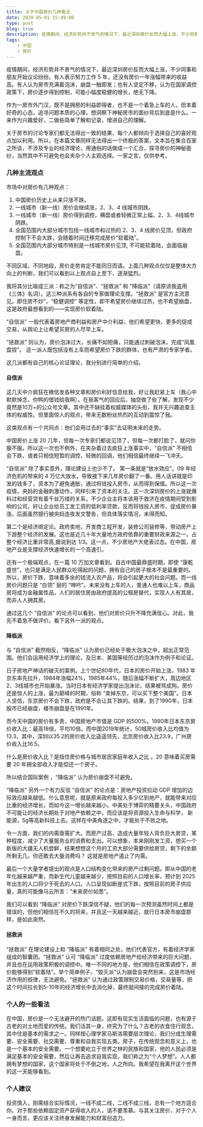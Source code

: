 ```yaml
---
title: 关于中国房价几种看法
date: 2020-05-01 15:49:00
type: post
blog: true
description: 疫情期间，经济形势并不景气的情况下，最近深圳房价反而大幅上涨，不少同事和朋友开始议论纷纷。有人表示努力工作5年，还没有房价一年涨幅带来的收益高。有人认为房市充实着泡沫，崩盘一触即发，也有坚定不移，认为房价会横盘，继续稳健小涨幅。
tags:
    - 中国
    - 房价
---
```


 疫情期间，经济形势并不景气的情况下，最近深圳房价反而大幅上涨，不少同事和朋友开始议论纷纷。有人表示努力工作 5 年，还没有房价一年涨幅带来的收益高。有人认为房市充满着泡沫，崩盘一触即发；也有人坚定不移，认为在国家调控政策下，房价逐步得到控制，可能小幅度稳健的增长，绝无下降。

作为一房市外门汉，既不是拥房的利益即得者，也不是一个着急上车的人，但本着好奇的心态，追寻问题本质的心理，想洞察下神秘房市的面纱背后到底是什么。一来作为兴趣爱好，二做些简单了解和记录，增进自己的理解。

关于房市的讨论专家们都无法得出一致的结果，每个人都倾向于选择自己的喜好观点加以利用。所以，在本篇文章同样无法得出一个终极的答案，文本旨在集合百家之所谈，不涉及专业的经济理论，用通俗的话做成一个汇合，探寻房价的神秘面纱，当然其中不可避免也会夹杂个人主观选择。一家之言，仅供参考。

###  几种主流观点

市场中对房价有几种观点：
1. 中国房价历史上从来只涨不跌。
1. 一线城市（新一线）房价会继续涨，2、3、4 线城市阴跌。
2. 一线城市（新一线）房价得到调控，横盘或者轻微正常上幅，2、3、4线城市阴跌。
4. 全国范围内大部分城市包括一线城市和过热的 2、3、4 线房价见顶，但政府控制下不会大跌，会随着时间迁移完成房价“软着陆”。
5. 全国范围内大部分城市特别是一线城市房价见顶, 不可能软着陆，会面临崩盘。


不同区域，不同地段，房价走势肯定不能同日而语。上面几种观点仅仅是整体大方向上的判断，我们可以看到以上观点自上至下，逐渐猛烈。

我将其分比喻成三派：称之为“自信派”、“拯救派” 和 “降临派”（请原谅我盗用《三体》名词）。这三种派系有各自的专家做理论支撑。“拯救派” 是官方主流意见。即住房不炒”，“稳健调控” 等定性，即不希望房价继续过热，也不希望崩盘，这是政府最想看到的——实现房价软着陆。

“自信派” 一般代表着房地产商利益和房产中介利益，他们希望更快，更多的促成交易，从舆论上让希望买房的人尽早上车。

“拯救派” 则认为，房价泡沫过大，长痛不如短痛，只能通过刺破泡沫，完成“凤凰盘捏”。 这一派人既包括没有上车而希望房价下跌的群体，也有严肃的专家学者。


这几派都有自己的核心论证理论，我分别进行简单的介绍。

#### 自信派

这几天中介疯狂在微信发各种文章和房价利好信息给我，好让我赶紧上车（我心中默默悼念，你鸭的借钱给我啊）。在我客气的回应后，抽空做了些了解，发现不少竟然是10万+的公众号文章。其中还不缺挂着权威媒体的头衔，我并无兴趣追查主体的权威性。但里面惊人的观点，带来无数粉丝热烈的互动到震惊了我。

这类观点有一个共同点：他们会用过去的“事实”去证明未来的走势。

中国房价上涨 20 几年，但每一次专家们都说见顶了，但每一次都打脸了，就问你服不服。所以这一次也不例外，在夹杂着过去疯狂上涨事实中，“自信派” 不相信会下跌，或者只相信短暂的调控，轻微的回调，他们相信最终继续一飞冲天。

“自信派” 除了事实意外，理论建设上也少不了。
第一条就是“放水效应”。09 年经济危机的带来的 4 万亿大放水，导致接下来几年房价翻了一番。用人话讲就是印发的钱多了，资本为了避免通胀，通过将钱投入房市，从而得到保值。所以这一次疫情，央妈的金融刺激动作，同样引来了资本的关注。这一次深圳房价的上涨就爆料过和经营贷有着千丝万缕的关系，不少企业主将本该用于救济在疫情期间受到影响的公司，好让企业给员工发工资的低利率贷款，反而将钱投入房市，促成房价暴涨。后面虽然银行被央妈连夜发文警告，但具体落实情况，未得而知。

第二个是经济绑定论。政府卖地，开发商工程开发，装修公司装修等，带动房产上下游整个经济的发展。这也是近几十年大量地方政府依靠的重要财政来源之一。占整个经济比重非常高,据说到达 1/3。这一点，不少房地产大佬表过态。在中国，房地产业是支撑经济快速增长的一个高速引。

还有一个极端观点，在一篇 10 万加文章看到。自古中国最鼎盛时期，即使 “康乾盛世”，也只是满足人民群众吃得起的问题，拥有自己的房子根本不是最重要的。所以，房价下跌，意味着多余的钱流入农产品，将会引起更大的社会问题。而一线房价问题只是 “白领” 层的 “呻吟”。未来没有上车的人，普通人也难以上车，商品房将成为金融属性品，人们的居住房由政府提高的公租房替代，实现人人有其居，而非人人拥其房。

通过这几个 “自信派” 的论点可以看到，他们对房价只升不降充满信心。对此，我先不着急不做评价。看下另外一派的观点。

#### 降临派

与 “自信派” 截然相反，“降临派” 认为房价已经处于极大泡沫之中，超出正常范围。他们会运用经济学上的理论，及日本、美国等经历过的泡沫作为例子和论证。

日子房地产神话的破灭的案例。上个世纪80年代，日本的房价开始上涨，1983 年京东率先拉升，1984年涨幅24%，1985年44%，随后涨幅不断扩大，周边地区2、3线城市也开始暴涨。当时日本有经济学家提出泡沫论，结果被骂成狗。房价还是惊人的上涨，最为巅峰的时期，俗称 “卖掉东京，可以买下整个美国”。日本人坚信，东京房价不会下跌，政府是不会让其下跌的。结果，到了1990年，日本股市已经崩盘，楼市崩盘是在1991年。

而今天中国的房价有多贵，中国房地产市值是 GDP 的500%。1990年日本东京房价收入比：最高18倍，平均10倍。而中国2019年统计，50城房价收入比均值为13.3，其中，深圳以35.2的房价收入比遥遥领先，北京房价收入比23.9，广州房价收入比16.5。

什么是房价收入比？是指住房价格与城市居民家庭年收入之比 。20 意味着买房需要 20 年拥全部收入才能偿还一个房子。

所以结合国际案例 ，“降临派” 认为房价崩盘不可避免。

“降临派” 另外一个有力反驳 “自信派” 的论点是：房地产投资拉动 GDP 增加的边际效应越来越低。什么意思呢，就是原来政府每投入多少亿到地产，就能带来对应比重的经济增长，而如今这一增长越来越小。中美处于博弈的精要关头，中国政府不可能让的经济长期处于对地产依赖之中，而应该是将资源投入生命与科学， 新能源，5g等高新科技上去。这样在中美角逐之中，才能处于不败之地。

令一方面，我们的内需亟需扩大。而房产过高，造成大量年轻人背负巨大房贷，某种程度，减少了大量服务业的消费和支出。可以想象，本来刚刚发工资，想买一个新版的大疆无人机尝鲜，结果想想这个月的工资大部分需要供给房贷，剩下的余额所剩无几，你还敢去大量消费吗？ 这就是房地产遏止了内需。

最后一个大量学者提出的观点是人口结构变化带来的房产过剩问题。即从中国的老年化越来越严重，而新生代儿童越来越少，按照目前的人口增长率，预计到 2025 年出生的人口将少于死去的人口。人口呈现如断崖式下跌，按照目前的房子供应量，真的可能像马云所言：“未来房价如葱”。

我们可以看到 “降临派” 对房价下跌深信不疑，他们的每一次预测虽然时间上都是错误的，但他们相信在不久的将来，并且这一天越来越近，就行日本房市崩盘那样，是如此突然。

####  拯救派

“拯救派” 在理论建设上和 “降临派” 有着相同之处，他们代表官方，有着经济学家组成的智囊团。“拯救派” 认可 “降临派” 过度依赖房地产给经济带来的巨大问题，并且也在运用政策积极的调控中。唯一不同的地方是，他们相信在政策调控下，房价能够得到“软着陆”。举个简单例子，“毁灭派”认为崩盘会突然到来，这是市场经济作用的规律，无法避免。“拯救派” 认为通过政策限制交易价格，交易量等，把这个时间拉长到5-10年的经济增长中去消化掉，最终就间接的完成房价着陆。


###  个人的一些看法

在中国，房价是一个无法避开的热门话题，这即有现实生活面临的问题，也有源于古老的对土地而爱的传统。我们活其一身，终究为了什么？古老的衣食住行观念，其中住是基本的需求之一。同样按心理学家马斯洛需要层次理论，我们分成生理需要、安全需要、社交需要、尊重和自我实现五类。房子，在传统观念和意义上，也是一个基本的安全需要。一个想要屹立于世界之林的民族和国家，他的人民必须是满足基本的安全需要，然后让再去追求自我实现，我们称之为“个人梦想”。人人都拥有梦想的国家，这个国家将处于不倒之地，人之所向。我希望在我离开这个世界的这一天能够看到。

### 个人建议
投资慎入，刚需结合实际情况，一线不成二线，二线不成三线，总有一个地方适合你。对于那些依赖固定资产获得收入的人，请不要羡慕。与其关注房价，对于个人一身而言，更应该关注终身发展能力和财富创造力。
























